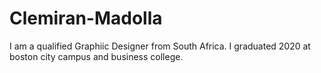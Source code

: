 # Clemiran-Madolla
I am a qualified Graphiic Designer from South Africa. I graduated 2020 at boston city campus and business college. 
